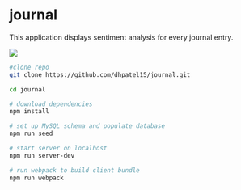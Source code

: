 # journal
This application displays sentiment analysis for every journal entry.

![](journal.gif)

```sh
#clone repo 
git clone https://github.com/dhpatel15/journal.git

cd journal

# download dependencies
npm install

# set up MySQL schema and populate database
npm run seed

# start server on localhost
npm run server-dev

# run webpack to build client bundle
npm run webpack
```